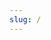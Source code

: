 ```yaml
---
slug: /
---
```

<hero-image
		sourcedesktop="cancer-gov-hero-widescreen-202301.jpg"
		sourcetablet="cancer-gov-hero-tablet_FINAL.jpg"
		alt="Female medical professional reviewing results with female patient.">
</hero-image>
<intro-text
		text='<strong>Example Intro text</strong>: the Presidents Cancer Panel: Monitoring the activities of the National Cancer Program'>
</intro-text>
<div class="featured-homepage-box">
<single-homepage-box
		url="/reports"
		source="Summary-Page-FC-401x357.jpg"
		alt="Improving Resilience and Equity in Cancer Screening"
		title="Improving Resilience and Equity in Cancer Screening: 2020-2021 Meeting Series"
		description="The Panel’s focus for the 2020–2021 series of meetings is on opportunities to improve the resilience and equity of cancer screening.">
</single-homepage-box>
<single-homepage-box
		url="/report/cancerscreening/"
		source="PCP2021reportCover-square.jpeg"
		alt="Recent Report from the President’s Cancer Panel"
		title="Recent Report from the President’s Cancer Panel"
		description="Our report, Closing Gaps in Cancer Screening: Connecting People, Communities, and Systems to Improve Equity and Access, identifies four goals to improve the uptake of cancer screening to ensure the benefits reach all populations.">
</single-homepage-box>
<single-homepage-box
		url="/nca50/1"
		source="pcp_50_1.png"
		alt="President's Cancer Panel Commemorates the National Cancer Act 50th Anniversary"
		title="President's Cancer Panel Commemorates the National Cancer Act 50th Anniversary"
		description="Since its inception in 1971, the President’s Cancer Panel has called attention to the causes of and possible solutions to disparities in the nation’s healthcare system. This series of blogs explores the Panel’s focus on this important topic.">
</single-homepage-box>
</div>


